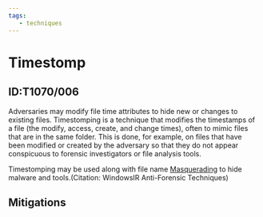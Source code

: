 ```yaml
---
tags:
   - techniques
---
```

# Timestomp
## ID:T1070/006
Adversaries may modify file time attributes to hide new or changes to existing files. Timestomping is a technique that modifies the timestamps of a file (the modify, access, create, and change times), often to mimic files that are in the same folder. This is done, for example, on files that have been modified or created by the adversary so that they do not appear conspicuous to forensic investigators or file analysis tools.

Timestomping may be used along with file name [Masquerading](/mitre/techniques/T1036) to hide malware and tools.(Citation: WindowsIR Anti-Forensic Techniques)
## Mitigations
